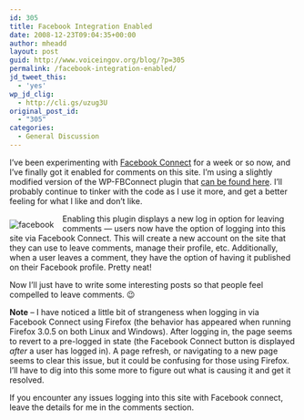 ```yaml
---
id: 305
title: Facebook Integration Enabled
date: 2008-12-23T09:04:35+00:00
author: mheadd
layout: post
guid: http://www.voiceingov.org/blog/?p=305
permalink: /facebook-integration-enabled/
jd_tweet_this:
  - 'yes'
wp_jd_clig:
  - http://cli.gs/uzug3U
original_post_id:
  - "305"
categories:
  - General Discussion
---
```

I&#8217;ve been experimenting with <a href="http://developers.facebook.com/news.php?blog=1&story=108" target="_blank">Facebook Connect</a> for a week or so now, and I&#8217;ve finally got it enabled for comments on this site. I&#8217;m using a slightly modified version of the WP-FBConnect plugin that <a href="http://wiki.developers.facebook.com/index.php/WP-FBConnect" target="_blank">can be found here</a>. I&#8217;ll probably continue to tinker with the code as I use it more, and get a better feeling for what I like and don&#8217;t like.
  
<img src="http://localhost:8000/wp-content/uploads/2008/12/facebook.jpg" alt="facebook" title="facebook" style="float:left;margin-right:15px;margin-top:10px;margin-bottom:2px;" />
  
Enabling this plugin displays a new log in option for leaving comments &#8212; users now have the option of logging into this site via Facebook Connect. This will create a new account on the site that they can use to leave comments, manage their profile, etc. Additionally, when a user leaves a comment, they have the option of having it published on their Facebook profile. Pretty neat!

Now I&#8217;ll just have to write some interesting posts so that people feel compelled to leave comments. 😉

**Note** &#8211; I have noticed a little bit of strangeness when logging in via Facebook Connect using Firefox (the behavior has appeared when running Firefox 3.0.5 on both Linux and Windows). After logging in, the page seems to revert to a pre-logged in state (the Facebook Connect button is displayed _after_ a user has logged in). A page refresh, or navigating to a new page seems to clear this issue, but it could be confusing for those using Firefox. I&#8217;ll have to dig into this some more to figure out what is causing it and get it resolved.

If you encounter any issues logging into this site with Facebook connect, leave the details for me in the comments section.